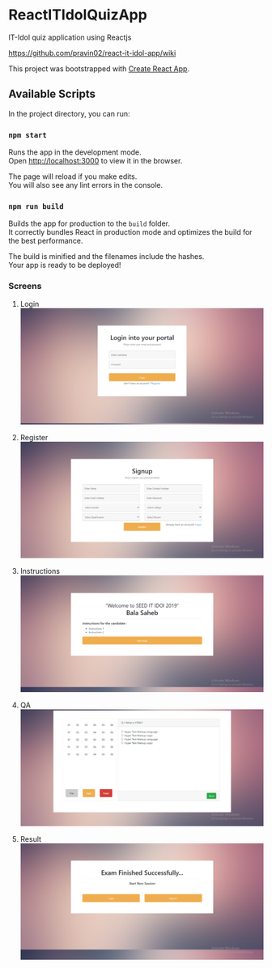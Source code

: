 # ReactITIdolQuizApp
IT-Idol quiz application using Reactjs

https://github.com/pravin02/react-it-idol-app/wiki

This project was bootstrapped with [Create React App](https://github.com/facebook/create-react-app).

## Available Scripts

In the project directory, you can run:

### `npm start`

Runs the app in the development mode.<br />
Open [http://localhost:3000](http://localhost:3000) to view it in the browser.

The page will reload if you make edits.<br />
You will also see any lint errors in the console.

### `npm run build`

Builds the app for production to the `build` folder.<br />
It correctly bundles React in production mode and optimizes the build for the best performance.

The build is minified and the filenames include the hashes.<br />
Your app is ready to be deployed!

### Screens
1) Login
![alt text](https://github.com/pravin02/react-it-idol-app/blob/master/screenshots/Login.png)

2) Register
![alt text](https://github.com/pravin02/react-it-idol-app/blob/master/screenshots/Register.png)

3) Instructions
![alt text](https://github.com/pravin02/react-it-idol-app/blob/master/screenshots/Instructions.png)

4) QA
![alt text](https://github.com/pravin02/react-it-idol-app/blob/master/screenshots/QA.png)

5) Result
![alt text](https://github.com/pravin02/react-it-idol-app/blob/master/screenshots/Result.png)
